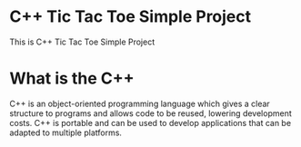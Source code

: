 # C++ Tic Tac Toe Simple Project
This is C++ Tic Tac Toe Simple Project

# What is the C++
C++ is an object-oriented programming language which gives a clear structure to programs and allows code to be reused, lowering development costs. C++ is portable and can be used to develop applications that can be adapted to multiple platforms.
